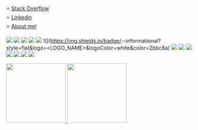 ⭐ [Stack Overflow](https://stackoverflow.com/users/16532168/zigoni)<br>
⭐ [Linkedin](https://www.linkedin.com/in/ivan-zigoni/)<br>
⭐ [About me!](https://ivanzigoni.github.io/)<br>

![](https://img.shields.io/badge/<HARD>-<Javascript>-informational?style=flat&logo=<LOGO_NAME>&logoColor=white&color=2bbc8a)
![](https://img.shields.io/badge/<HARD>-<Typescript>-informational?style=flat&logo=<LOGO_NAME>&logoColor=white&color=2bbc8a)
![](https://img.shields.io/badge/<HARD>-<React>-informational?style=flat&logo=<LOGO_NAME>&logoColor=white&color=2bbc8a)
![](https://img.shields.io/badge/<HARD>-<Redux>-informational?style=flat&logo=<LOGO_NAME>&logoColor=white&color=2bbc8a)
![](https://img.shields.io/badge/<HTML>-<CSS>-informational?style=flat&logo=<LOGO_NAME>&logoColor=white&color=2bbc8a)
![](https://img.shields.io/badge/<HARD>-<Styled Components>-informational?style=flat&logo=<LOGO_NAME>&logoColor=white&color=2bbc8a)
![](https://img.shields.io/badge/<V.C.>-<Git>-informational?style=flat&logo=<LOGO_NAME>&logoColor=white&color=2bbc8a)
![](https://img.shields.io/badge/<HARD>-<MySQL>-informational?style=flat&logo=<LOGO_NAME>&logoColor=white&color=2bbc8a)
![](https://img.shields.io/badge/<HARD>-<Sequelize>-informational?style=flat&logo=<LOGO_NAME>&logoColor=white&color=2bbc8a)
![](https://img.shields.io/badge/<HARD>-<Docker>-informational?style=flat&logo=<LOGO_NAME>&logoColor=white&color=2bbc8a)
![](https://img.shields.io/badge/<HARD>-<Jest>-informational?style=flat&logo=<LOGO_NAME>&logoColor=white&color=2bbc8a)
![](https://img.shields.io/badge/<OTHER>-<POO>-informational?style=flat&logo=<LOGO_NAME>&logoColor=white&color=2bbc8a)
![](https://img.shields.io/badge/<AGILE>-<METHODOLOGY>-informational?style=flat&logo=<LOGO_NAME>&logoColor=white&color=2bbc8a)










<div>
<a href="https://github.com/ivanzigoni">
<img height="160em" src="https://github-readme-stats.vercel.app/api/top-langs/?username=ivanzigoni&layout=compact&langs_count=7&theme=dracula"/>
<img height="160em" src="https://github-readme-stats.vercel.app/api?username=ivanzigoni&show_icons=true&theme=dracula&include_all_commits=true&count_private=true"/>
</div>
